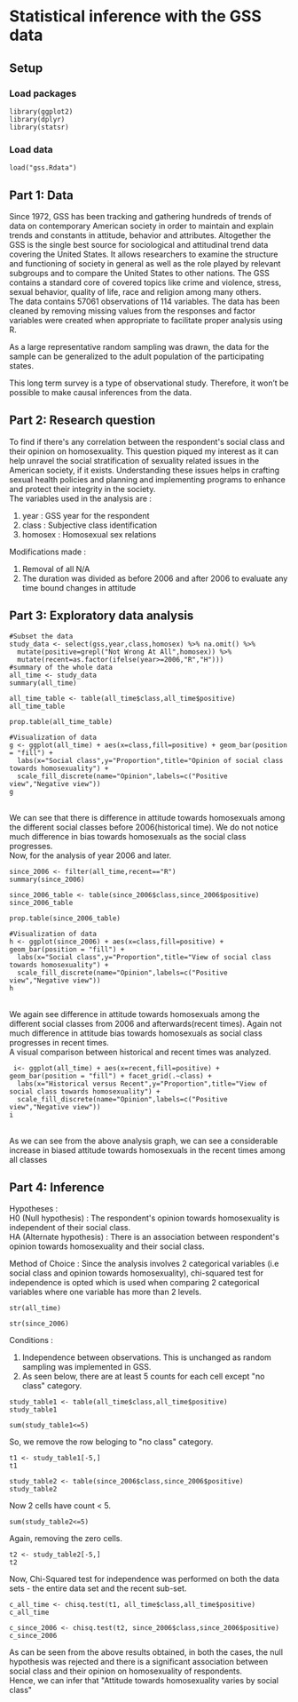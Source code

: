 # Statistical inference with the GSS data

## Setup

### Load packages

```{r load-packages, message = FALSE}
library(ggplot2)
library(dplyr)
library(statsr)
```

### Load data

```{r load-data}
load("gss.Rdata")
```

## Part 1: Data

Since 1972, GSS has been tracking and gathering hundreds of trends of data on contemporary American society in order to maintain and explain trends and constants in attitude, behavior and attributes. Altogether the GSS is the single best source for sociological and attitudinal trend data covering the United States.  It allows researchers to examine the structure and functioning of society in general as well as the role played by relevant subgroups and to compare the United States to other nations. The GSS contains a standard core of covered topics like crime and violence, stress, sexual behavior, quality of life, race and religion among many others.<br>
The data contains 57061 observations of 114 variables. The data has been cleaned by removing missing values from the responses and factor variables were created when appropriate to facilitate proper analysis using R.<br>

As a large representative random sampling was drawn, the data for the sample can be generalized to the adult population of the participating states.<br>

This long term survey is a type of observational study. Therefore, it won’t be possible to make causal inferences from the data.<br>

## Part 2: Research question

To find if there's any correlation between the respondent's social class and their opinion on homosexuality. This question piqued my interest as it can help unravel the social stratification of sexuality related issues in the American society, if it exists. Understanding these issues helps in crafting sexual health policies and planning and implementing programs to enhance and protect their integrity in the society. <br>
The variables used in the analysis are : <br> 
1. year : GSS year for the respondent<br>
2. class : Subjective class identification <br>
3. homosex : Homosexual sex relations<br>

Modifications made : <br>
1. Removal of all N/A<br>
2. The duration was divided as before 2006 and after 2006 to evaluate any time bound changes in attitude

## Part 3: Exploratory data analysis

```{r}
#Subset the data
study_data <- select(gss,year,class,homosex) %>% na.omit() %>%
  mutate(positive=grepl("Not Wrong At All",homosex)) %>%
  mutate(recent=as.factor(ifelse(year>=2006,"R","H")))
#summary of the whole data
all_time <- study_data
summary(all_time)
```

```{r}
all_time_table <- table(all_time$class,all_time$positive)
all_time_table
```

```{r}
prop.table(all_time_table)
```

```{r}
#Visualization of data
g <- ggplot(all_time) + aes(x=class,fill=positive) + geom_bar(position = "fill") +
  labs(x="Social class",y="Proportion",title="Opinion of social class towards homosexuality") +
  scale_fill_discrete(name="Opinion",labels=c("Positive view","Negative view"))
g
```
<br>We can see that there is difference in attitude towards homosexuals among the different social classes before 2006(historical time). We do not notice much difference in bias towards homosexuals as the social class progresses.
<br>
Now, for the analysis of year 2006 and later.<br>
```{r}
since_2006 <- filter(all_time,recent=="R")
summary(since_2006)
```
```{r}
since_2006_table <- table(since_2006$class,since_2006$positive)
since_2006_table
```
```{r}
prop.table(since_2006_table)
```
```{r}
#Visualization of data
h <- ggplot(since_2006) + aes(x=class,fill=positive) + geom_bar(position = "fill") + 
  labs(x="Social class",y="Proportion",title="View of social class towards homosexuality") +
  scale_fill_discrete(name="Opinion",labels=c("Positive view","Negative view"))
h
```
<br>We again see difference in attitude towards homosexuals among the different social classes from 2006 and afterwards(recent times). Again not much difference in attitude bias towards homosexuals as social class progresses in recent times.
<br>
A visual comparison between historical and recent times was analyzed.
```{r}
 i<- ggplot(all_time) + aes(x=recent,fill=positive) + geom_bar(position = "fill") + facet_grid(.~class) +
  labs(x="Historical versus Recent",y="Proportion",title="View of social class towards homosexuality") +
  scale_fill_discrete(name="Opinion",labels=c("Positive view","Negative view"))
i
```
<br>As we can see from the above analysis graph, we can see a considerable increase in biased attitude towards homosexuals in the recent times among all classes

## Part 4: Inference

Hypotheses :<br>
H0 (Null hypothesis) : The respondent's opinion towards homosexuality is independent of their social class. <br>
HA (Alternate hypothesis) : There is an association between respondent's opinion towards homosexuality and their social class.<br>

Method of Choice : Since the analysis involves 2 categorical variables (i.e social class and opinion towards homosexuality), chi-squared test for independence is opted which is used when comparing 2 categorical variables where one variable has more than 2 levels.
```{r}
str(all_time)
```
```{r}
str(since_2006)
```
Conditions : <br>
1. Independence between observations. This is unchanged as random sampling was implemented in GSS.<br>
2. As seen below, there are at least 5 counts for each cell except "no class" category.<br>
```{r}
study_table1 <- table(all_time$class,all_time$positive)
study_table1
```
```{r}
sum(study_table1<=5)
```
So, we remove the row beloging to "no class" category.<br>
```{r}
t1 <- study_table1[-5,]
t1
```
```{r}
study_table2 <- table(since_2006$class,since_2006$positive)
study_table2
```
Now 2 cells have count < 5.
```{r}
sum(study_table2<=5)
```
Again, removing the zero cells.
```{r}
t2 <- study_table2[-5,]
t2
```
Now, Chi-Squared test for independence was performed on both the data sets - the entire data set and the recent sub-set.
```{r}
c_all_time <- chisq.test(t1, all_time$class,all_time$positive)
c_all_time
```
```{r}
c_since_2006 <- chisq.test(t2, since_2006$class,since_2006$positive)
c_since_2006
```
As can be seen from the above results obtained, in both the cases, the null hypothesis was rejected and there is a significant association between social class and their opinion on homosexuality of respondents.<br>
Hence, we can infer that "Attitude towards homosexuality varies by social class"
